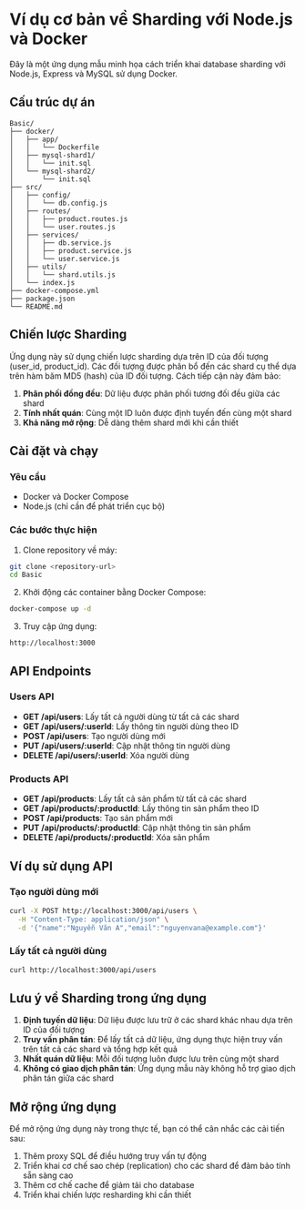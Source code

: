 # Ví dụ cơ bản về Sharding với Node.js và Docker

Đây là một ứng dụng mẫu minh họa cách triển khai database sharding với Node.js, Express và MySQL sử dụng Docker.

## Cấu trúc dự án

```
Basic/
├── docker/
│   ├── app/
│   │   └── Dockerfile
│   ├── mysql-shard1/
│   │   └── init.sql
│   └── mysql-shard2/
│       └── init.sql
├── src/
│   ├── config/
│   │   └── db.config.js
│   ├── routes/
│   │   ├── product.routes.js
│   │   └── user.routes.js
│   ├── services/
│   │   ├── db.service.js
│   │   ├── product.service.js
│   │   └── user.service.js
│   ├── utils/
│   │   └── shard.utils.js
│   └── index.js
├── docker-compose.yml
├── package.json
└── README.md
```

## Chiến lược Sharding

Ứng dụng này sử dụng chiến lược sharding dựa trên ID của đối tượng (user_id, product_id). Các đối tượng được phân bổ đến các shard cụ thể dựa trên hàm băm MD5 (hash) của ID đối tượng. Cách tiếp cận này đảm bảo:

1. **Phân phối đồng đều**: Dữ liệu được phân phối tương đối đều giữa các shard
2. **Tính nhất quán**: Cùng một ID luôn được định tuyến đến cùng một shard
3. **Khả năng mở rộng**: Dễ dàng thêm shard mới khi cần thiết

## Cài đặt và chạy

### Yêu cầu

- Docker và Docker Compose
- Node.js (chỉ cần để phát triển cục bộ)

### Các bước thực hiện

1. Clone repository về máy:

```bash
git clone <repository-url>
cd Basic
```

2. Khởi động các container bằng Docker Compose:

```bash
docker-compose up -d
```

3. Truy cập ứng dụng:

```
http://localhost:3000
```

## API Endpoints

### Users API

- **GET /api/users**: Lấy tất cả người dùng từ tất cả các shard
- **GET /api/users/:userId**: Lấy thông tin người dùng theo ID
- **POST /api/users**: Tạo người dùng mới
- **PUT /api/users/:userId**: Cập nhật thông tin người dùng
- **DELETE /api/users/:userId**: Xóa người dùng

### Products API

- **GET /api/products**: Lấy tất cả sản phẩm từ tất cả các shard
- **GET /api/products/:productId**: Lấy thông tin sản phẩm theo ID
- **POST /api/products**: Tạo sản phẩm mới
- **PUT /api/products/:productId**: Cập nhật thông tin sản phẩm
- **DELETE /api/products/:productId**: Xóa sản phẩm

## Ví dụ sử dụng API

### Tạo người dùng mới

```bash
curl -X POST http://localhost:3000/api/users \
  -H "Content-Type: application/json" \
  -d '{"name":"Nguyễn Văn A","email":"nguyenvana@example.com"}'
```

### Lấy tất cả người dùng

```bash
curl http://localhost:3000/api/users
```

## Lưu ý về Sharding trong ứng dụng

1. **Định tuyến dữ liệu**: Dữ liệu được lưu trữ ở các shard khác nhau dựa trên ID của đối tượng
2. **Truy vấn phân tán**: Để lấy tất cả dữ liệu, ứng dụng thực hiện truy vấn trên tất cả các shard và tổng hợp kết quả
3. **Nhất quán dữ liệu**: Mỗi đối tượng luôn được lưu trên cùng một shard
4. **Không có giao dịch phân tán**: Ứng dụng mẫu này không hỗ trợ giao dịch phân tán giữa các shard

## Mở rộng ứng dụng

Để mở rộng ứng dụng này trong thực tế, bạn có thể cân nhắc các cải tiến sau:

1. Thêm proxy SQL để điều hướng truy vấn tự động
2. Triển khai cơ chế sao chép (replication) cho các shard để đảm bảo tính sẵn sàng cao
3. Thêm cơ chế cache để giảm tải cho database
4. Triển khai chiến lược resharding khi cần thiết
